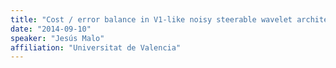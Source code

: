 ```yaml
---
title: "Cost / error balance in V1-like noisy steerable wavelet architectures"
date: "2014-09-10"
speaker: "Jesús Malo"
affiliation: "Universitat de Valencia"
---
```

